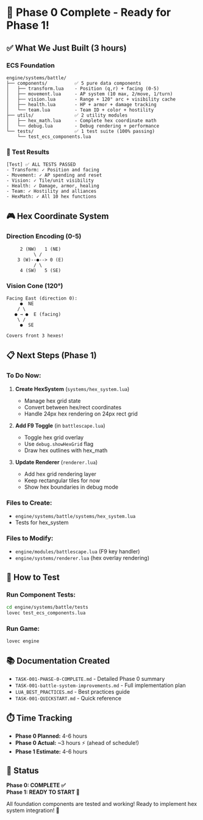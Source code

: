 # 🎯 Phase 0 Complete - Ready for Phase 1!

## ✅ What We Just Built (3 hours)

### ECS Foundation
```
engine/systems/battle/
├── components/          ✅ 5 pure data components
│   ├── transform.lua    - Position (q,r) + facing (0-5)
│   ├── movement.lua     - AP system (10 max, 2/move, 1/turn)
│   ├── vision.lua       - Range + 120° arc + visibility cache
│   ├── health.lua       - HP + armor + damage tracking
│   └── team.lua         - Team ID + color + hostility
├── utils/               ✅ 2 utility modules
│   ├── hex_math.lua     - Complete hex coordinate math
│   └── debug.lua        - Debug rendering + performance
└── tests/               ✅ 1 test suite (100% passing)
    └── test_ecs_components.lua
```

### 🧪 Test Results
```
[Test] ✅ ALL TESTS PASSED
- Transform: ✓ Position and facing
- Movement: ✓ AP spending and reset
- Vision: ✓ Tile/unit visibility
- Health: ✓ Damage, armor, healing
- Team: ✓ Hostility and alliances
- HexMath: ✓ All 10 hex functions
```

## 🎮 Hex Coordinate System

### Direction Encoding (0-5)
```
     2 (NW)   1 (NE)
          \ /
    3 (W)--●--> 0 (E)
          / \
     4 (SW)   5 (SE)
```

### Vision Cone (120°)
```
Facing East (direction 0):
     ●  NE
    / \
   ● → ●  E (facing)
    \ /
     ●  SE
     
Covers front 3 hexes!
```

## 📋 Next Steps (Phase 1)

### To Do Now:
1. **Create HexSystem** (`systems/hex_system.lua`)
   - Manage hex grid state
   - Convert between hex/rect coordinates
   - Handle 24px hex rendering on 24px rect grid

2. **Add F9 Toggle** (in `battlescape.lua`)
   - Toggle hex grid overlay
   - Use `debug.showHexGrid` flag
   - Draw hex outlines with hex_math

3. **Update Renderer** (`renderer.lua`)
   - Add hex grid rendering layer
   - Keep rectangular tiles for now
   - Show hex boundaries in debug mode

### Files to Create:
- `engine/systems/battle/systems/hex_system.lua`
- Tests for hex_system

### Files to Modify:
- `engine/modules/battlescape.lua` (F9 key handler)
- `engine/systems/renderer.lua` (hex overlay rendering)

## 🔧 How to Test

### Run Component Tests:
```bash
cd engine/systems/battle/tests
lovec test_ecs_components.lua
```

### Run Game:
```bash
lovec engine
```

## 📚 Documentation Created
- `TASK-001-PHASE-0-COMPLETE.md` - Detailed Phase 0 summary
- `TASK-001-battle-system-improvements.md` - Full implementation plan
- `LUA_BEST_PRACTICES.md` - Best practices guide
- `TASK-001-QUICKSTART.md` - Quick reference

## ⏱️ Time Tracking
- **Phase 0 Planned:** 4-6 hours
- **Phase 0 Actual:** ~3 hours ⚡ (ahead of schedule!)
- **Phase 1 Estimate:** 4-6 hours

## 🚀 Status
**Phase 0: COMPLETE ✅**  
**Phase 1: READY TO START 🔄**

All foundation components are tested and working!
Ready to implement hex system integration! 💪
